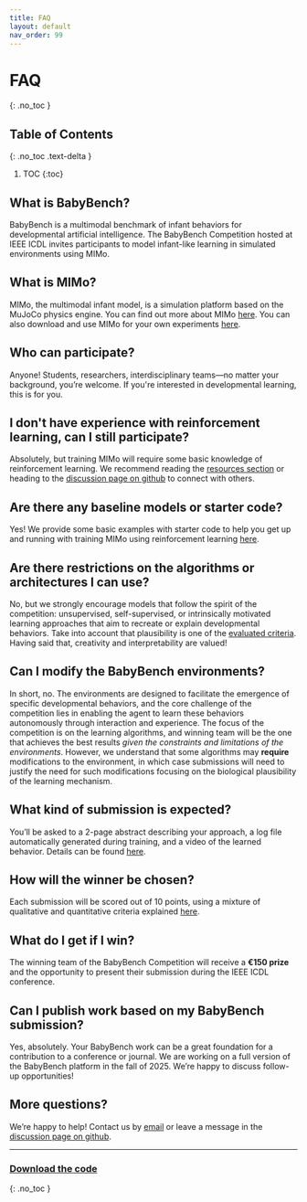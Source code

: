 ```yaml
---
title: FAQ
layout: default
nav_order: 99
---
```


# FAQ
{: .no_toc }

## Table of Contents
{: .no_toc .text-delta }

1. TOC
{:toc}


## What is BabyBench?

BabyBench is a multimodal benchmark of infant behaviors for developmental artificial intelligence. The BabyBench Competition hosted at IEEE ICDL invites participants to model infant-like learning in simulated environments using MIMo.

## What is MIMo?

MIMo, the multimodal infant model, is a simulation platform based on the MuJoCo physics engine. You can find out more about MIMo [here](../about/#mimo). You can also download and use MIMo for your own experiments [here](https://github.com/trieschlab/MIMo).

## Who can participate?

Anyone! Students, researchers, interdisciplinary teams—no matter your background, you’re welcome. If you're interested in developmental learning, this is for you.

## I don't have experience with reinforcement learning, can I still participate?

Absolutely, but training MIMo will require some basic knowledge of reinforcement learning. We recommend reading the [resources section](../start/#resources) or heading to the [discussion page on github](https://github.com/babybench/BabyBench2025_Starter_Kit) to connect with others.

## Are there any baseline models or starter code?

Yes! We provide some basic examples with starter code to help you get up and running with training MIMo using reinforcement learning [here](../start/#examples).

## Are there restrictions on the algorithms or architectures I can use?

No, but we strongly encourage models that follow the spirit of the competition: unsupervised, self-supervised, or intrinsically motivated learning approaches that aim to recreate or explain developmental behaviors. Take into account that plausibility is one of the [evaluated criteria](../competition/#evaluation). Having said that, creativity and interpretability are valued! 

## Can I modify the BabyBench environments?

In short, no. The environments are designed to facilitate the emergence of specific developmental behaviors, and the core challenge of the competition lies in enabling the agent to learn these behaviors autonomously through interaction and experience. The focus of the competition is on the learning algorithms, and winning team will be the one that achieves the best results *given the constraints and limitations of the environments*. However, we understand that some algorithms may **require** modifications to the environment, in which case submissions will need to justify the need for such modifications focusing on the biological plausibility of the learning mechanism.

## What kind of submission is expected?

You’ll be asked to a 2-page abstract describing your approach, a log file automatically generated during training, and a video of the learned behavior. Details can be found [here](../competition/#submission).

## How will the winner be chosen?

Each submission will be scored out of 10 points, using a mixture of qualitative and quantitative criteria explained [here](../competition/#evaluation).

## What do I get if I win?

The winning team of the BabyBench Competition will receive a **€150 prize** and the opportunity to present their submission during the IEEE ICDL conference. 

## Can I publish work based on my BabyBench submission?

Yes, absolutely. Your BabyBench work can be a great foundation for a contribution to a conference or journal. We are working on a full version of the BabyBench platform in the fall of 2025. We’re happy to discuss follow-up opportunities! 

## More questions?

We’re happy to help! Contact us by [email](mailto:fcomlop@gmail.com) or leave a message in the [discussion page on github](https://github.com/babybench/BabyBench2025_Starter_Kit/discussions).

---

### [Download the code](https://github.com/babybench/babybench2025_starter_kit)
{: .no_toc }